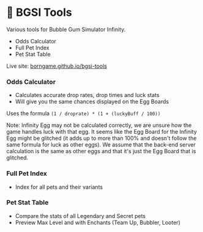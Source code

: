 # 🫧 BGSI Tools

Various tools for Bubble Gum Simulator Infinity.
- Odds Calculator
- Full Pet Index
- Pet Stat Table

Live site: [borngame.github.io/bgsi-tools](https://borngame.github.io/bgsi-tools)

### Odds Calculator

- Calculates accurate drop rates, drop times and luck stats
- Will give you the same chances displayed on the Egg Boards

Uses the formula `(1 / droprate) * (1 + (luckyBuff / 100))`
  
Note: Infinity Egg may not be calculated correctly, we are unsure how the game handles luck with that egg. It seems like the Egg Board for the Infinity Egg might be glitched (it adds up to more than 100% and doesn't follow the same formula for luck as other eggs). We assume that the back-end server calculation is the same as other eggs and that it's just the Egg Board that is glitched.

### Full Pet Index

- Index for all pets and their variants

### Pet Stat Table

- Compare the stats of all Legendary and Secret pets
- Preview Max Level and with Enchants (Team Up, Bubbler, Looter)

